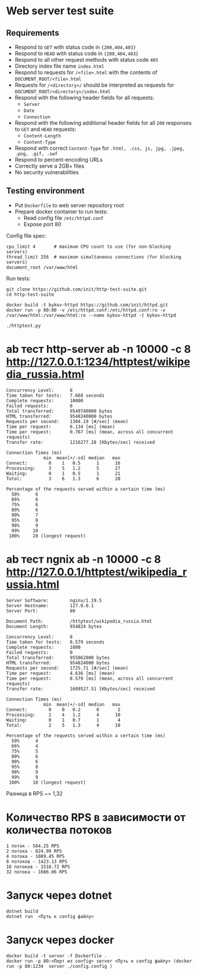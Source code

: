 Web server test suite
=====================

## Requirements ##

* Respond to `GET` with status code in `{200,404,403}`
* Respond to `HEAD` with status code in `{200,404,403}`
* Respond to all other request methods with status code `405`
* Directory index file name `index.html`
* Respond to requests for `/<file>.html` with the contents of `DOCUMENT_ROOT/<file>.html`
* Requests for `/<directory>/` should be interpreted as requests for `DOCUMENT_ROOT/<directory>/index.html`
* Respond with the following header fields for all requests:
  * `Server`
  * `Date`
  * `Connection`
* Respond with the following additional header fields for all `200` responses to `GET` and `HEAD` requests:
  * `Content-Length`
  * `Content-Type`
* Respond with correct `Content-Type` for `.html, .css, js, jpg, .jpeg, .png, .gif, .swf`
* Respond to percent-encoding URLs
* Correctly serve a 2GB+ files
* No security vulnerabilities

## Testing environment ##

* Put `Dockerfile` to web server repository root
* Prepare docker container to run tests:
  * Read config file `/etc/httpd.conf`
  * Expose port 80

Config file spec:
```
cpu_limit 4       # maximum CPU count to use (for non-blocking servers)
thread_limit 256  # maximum simultaneous connections (for blocking servers)
document_root /var/www/html
```

Run tests:
```
git clone https://github.com/init/http-test-suite.git
cd http-test-suite

docker build -t bykov-httpd https://github.com/init/httpd.git
docker run -p 80:80 -v /etc/httpd.conf:/etc/httpd.conf:ro -v /var/www/html:/var/www/html:ro --name bykov-httpd -t bykov-httpd

./httptest.py
```

# ab тест http-server ab -n 10000 -c 8 http://127.0.0.1:1234/httptest/wikipedia_russia.html
```
Concurrency Level:      8
Time taken for tests:   7.668 seconds
Complete requests:      10000
Failed requests:        0
Total transferred:      9549740000 bytes
HTML transferred:       9548240000 bytes
Requests per second:    1304.19 [#/sec] (mean)
Time per request:       6.134 [ms] (mean)
Time per request:       0.767 [ms] (mean, across all concurrent requests)
Transfer rate:          1216277.28 [Kbytes/sec] received

Connection Times (ms)
              min  mean[+/-sd] median   max
Connect:        0    1   0.5      1      16
Processing:     3    5   1.2      5      27
Waiting:        0    1   0.5      1      21
Total:          3    6   1.3      6      28

Percentage of the requests served within a certain time (ms)
  50%      6
  66%      6
  75%      6
  80%      6
  90%      7
  95%      8
  98%      9
  99%     10
 100%     28 (longest request)
```

# ab тест ngnix ab -n 10000 -c 8 http://127.0.0.1/httptest/wikipedia_russia.html
```
Server Software:        nginx/1.19.5
Server Hostname:        127.0.0.1
Server Port:            80

Document Path:          /httptest/wikipedia_russia.html
Document Length:        954824 bytes

Concurrency Level:      8
Time taken for tests:   0.579 seconds
Complete requests:      1000
Failed requests:        0
Total transferred:      955062000 bytes
HTML transferred:       954824000 bytes
Requests per second:    1725.71 [#/sec] (mean)
Time per request:       4.636 [ms] (mean)
Time per request:       0.579 [ms] (mean, across all concurrent requests)
Transfer rate:          1609527.51 [Kbytes/sec] received

Connection Times (ms)
              min  mean[+/-sd] median   max
Connect:        0    0   0.2      0       2
Processing:     2    4   1.2      4      10
Waiting:        0    1   0.7      1       4
Total:          2    5   1.3      4      10

Percentage of the requests served within a certain time (ms)
  50%      4
  66%      4
  75%      5
  80%      6
  90%      6
  95%      8
  98%      9
  99%      9
 100%     10 (longest request)
```

Разница в RPS ~= 1,32 

# Количество RPS в зависимости от количества потоков 
```
1 поток - 584.25 RPS
2 потока - 824.99 RPS
4 потока - 1089.45 RPS
8 потоков - 1423.13 RPS
16 потоков - 1518.72 RPS
32 потока - 1606.06 RPS
```
# Запуск через dotnet

```
dotnet build
dotnet run  <Путь к config файлу>
```

# Запуск через docker

```
docker build -t server -f Dockerfile . 
docker run -p 80:<Порт из config> server <Путь к config файлу> (docker run -p 80:1234  server ./config.config )
```
